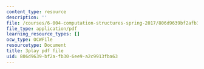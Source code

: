 ```yaml
---
content_type: resource
description: ''
file: /courses/6-004-computation-structures-spring-2017/806d9639bf2afb306ee9a2c9913fba63_PmOq8G_hs4o.pdf
file_type: application/pdf
learning_resource_types: []
ocw_type: OCWFile
resourcetype: Document
title: 3play pdf file
uid: 806d9639-bf2a-fb30-6ee9-a2c9913fba63
---
```

